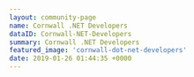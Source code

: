 ```yaml
---
layout: community-page
name: Cornwall .NET Developers
dataID: Cornwall-NET-Developers
summary: Cornwall .NET Developers
featured_image: 'cornwall-dot-net-developers'
date: 2019-01-26 01:44:35 +0000
---
```

